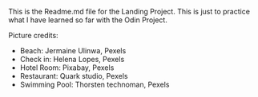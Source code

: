 This is the Readme.md file for the Landing Project. This is just to practice what I have learned so far with the Odin Project. 

Picture credits: 
- Beach: Jermaine Ulinwa, Pexels
- Check in: Helena Lopes, Pexels
- Hotel Room: Pixabay, Pexels
- Restaurant: Quark studio, Pexels
- Swimming Pool: Thorsten technoman, Pexels